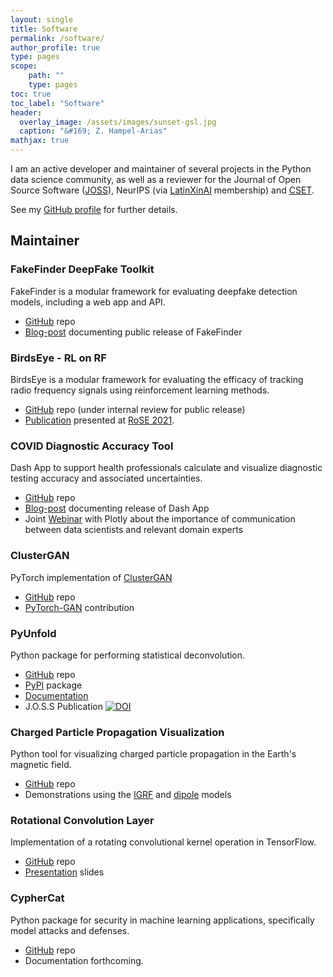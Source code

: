 ```yaml
---
layout: single
title: Software
permalink: /software/
author_profile: true
type: pages
scope:
    path: ""
    type: pages
toc: true
toc_label: "Software"
header:
  overlay_image: /assets/images/sunset-gsl.jpg
  caption: "&#169; Z. Hampel-Arias"
mathjax: true
---
```


I am an active developer and maintainer of several projects in the Python data science community,
as well as a reviewer for the Journal of Open Source Software ([JOSS](http://joss.theoj.org/)),
NeurIPS (via [LatinXinAI](https://www.latinxinai.org/) membership) and [CSET](https://cset.georgetown.edu/).

See my [GitHub profile](http://github.com/zhampel) for further details.

## Maintainer

### FakeFinder DeepFake Toolkit
FakeFinder is a modular framework for evaluating deepfake detection models, including a web app and API.
- [GitHub](https://github.com/IQTLabs/FakeFinder) repo
- [Blog-post](https://www.iqt.org/fakefinder-a-platform-for-deepfake-detection/) documenting public release of FakeFinder

### BirdsEye - RL on RF
BirdsEye is a modular framework for evaluating the efficacy of tracking radio frequency signals using reinforcement learning methods.
- [GitHub](https://github.com/IQTLabs/BirdsEye) repo (under internal review for public release)
- [Publication](https://ieeexplore.ieee.org/document/9611756) presented at [RoSE 2021](https://rose-workshops.github.io/rose2021/).

### COVID Diagnostic Accuracy Tool
Dash App to support health professionals calculate and visualize diagnostic testing accuracy and associated uncertainties.
- [GitHub](https://github.com/BNext-IQT/covid-test-db) repo
- [Blog-post](https://medium.com/@abrennen/2e42ee4f610e) documenting release of Dash App
- Joint [Webinar](https://go.plotly.com/dash-iqt) with Plotly about the importance of communication between data scientists and relevant domain experts

### ClusterGAN
PyTorch implementation of [ClusterGAN](https://arxiv.org/abs/1809.03627)
- [GitHub](https://github.com/zhampel/clusterGAN) repo
- [PyTorch-GAN](https://github.com/eriklindernoren/PyTorch-GAN#cluster-gan) contribution

### PyUnfold

Python package for performing statistical deconvolution.
- [GitHub](https://github.com/zhampel/pyunfold) repo
- [PyPI](https://pypi.org/project/PyUnfold/) package
- [Documentation](https://jrbourbeau.github.io/pyunfold/index.html)
- J.O.S.S Publication [![DOI](http://joss.theoj.org/papers/10.21105/joss.00741/status.svg)](https://doi.org/10.21105/joss.00741)

### Charged Particle Propagation Visualization

Python tool for visualizing charged particle propagation in the Earth's magnetic field.
- [GitHub](https://github.com/zhampel/cr-igrf-prop) repo
- Demonstrations using the [IGRF](https://youtu.be/0FDwW1mo2Vk) and [dipole](https://youtu.be/YA2j0FwJTsI) models


### Rotational Convolution Layer

Implementation of a rotating convolutional kernel operation in TensorFlow.
- [GitHub](https://github.com/zhampel/rot-inv-conv) repo
- [Presentation](http://bit.ly/zhampel-rot-inv-conv-slides) slides

### CypherCat
Python package for security in machine learning applications, specifically model attacks and defenses.
- [GitHub](https://github.com/Lab41/cyphercat) repo
- Documentation forthcoming.

